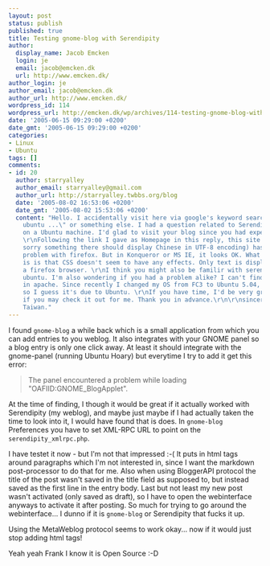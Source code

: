 ```yaml
---
layout: post
status: publish
published: true
title: Testing gnome-blog with Serendipity
author:
  display_name: Jacob Emcken
  login: je
  email: jacob@emcken.dk
  url: http://www.emcken.dk/
author_login: je
author_email: jacob@emcken.dk
author_url: http://www.emcken.dk/
wordpress_id: 114
wordpress_url: http://emcken.dk/wp/archives/114-testing-gnome-blog-with-serendipity.html
date: '2005-06-15 09:29:00 +0200'
date_gmt: '2005-06-15 09:29:00 +0200'
categories:
- Linux
- Ubuntu
tags: []
comments:
- id: 20
  author: starryalley
  author_email: starryalley@gmail.com
  author_url: http://starryalley.twbbs.org/blog
  date: '2005-08-02 16:53:06 +0200'
  date_gmt: '2005-08-02 15:53:06 +0200'
  content: "Hello. I accidentally visit here via google's keyword search with \"serendipity
    ubuntu ...\" or something else. I had a question related to Serendipity installed
    on a Ubuntu machine. I'd glad to visit your blog since you had experience alike.
    \r\nFollowing the link I gave as Homepage in this reply, this site (my blog, and
    sorry something there should display Chinese in UTF-8 encoding) has a displaying
    problem with firefox. But in Konqueror or MS IE, it looks OK. What the problem
    is is that CSS doesn't seem to have any effects. Only text is displaying with
    a firefox browser. \r\nI think you might also be familir with serendipity and
    ubuntu. I'm also wondering if you had a problem alike? I can't find any problem
    in apache. Since recently I changed my OS from FC3 to Ubuntu 5.04, this happens
    so I guess it's due to Ubuntu. \r\nIf you have time, I'd be very grateful to you
    if you may check it out for me. Thank you in advance.\r\n\r\nsincerely, \r\nstarryalley,
    Taiwan."
---
```

I found `gnome-blog` a while back which is a small application from which you can add entries to you weblog. It also integrates with your GNOME panel so a blog entry is only one click away. At least it should integrate with the gnome-panel (running Ubuntu Hoary) but everytime I try to add it get this error:

> The panel encountered a problem while loading "OAFIID:GNOME_BlogApplet".

At the time of finding, I though it would be great if it actually worked with Serendipity (my weblog), and maybe just maybe if I had actually taken the time to look into it, I would have found that is does.
In `gnome-blog` Preferences you have to set XML-RPC URL to point on the `serendipity_xmlrpc.php`.

I have testet it now - but I'm not that impressed :-(
It puts in html tags around paragraphs which I'm not interested in, since I want the markdown post-processor to do that for me.
Also when using BloggerAPI protocol the title of the post wasn't saved in the title field as supposed to, but instead saved as the first line in the entry body. Last but not least my new post wasn't activated (only saved as draft), so I have to open the webinterface anyways to activate it after posting. So much for trying to go around the webinterface...
I dunno if it is `gnome-blog` or Serendipity that fucks it up.

Using the MetaWeblog protocol seems to work okay... now if it would just stop adding html tags!

Yeah yeah Frank I know it is Open Source :-D


